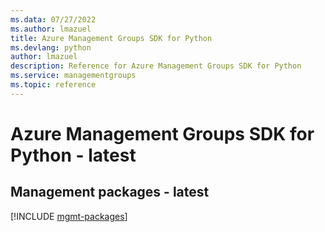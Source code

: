 ```yaml
---
ms.data: 07/27/2022
ms.author: lmazuel
title: Azure Management Groups SDK for Python
ms.devlang: python
author: lmazuel
description: Reference for Azure Management Groups SDK for Python
ms.service: managementgroups
ms.topic: reference
---
```

# Azure Management Groups SDK for Python - latest

## Management packages - latest
[!INCLUDE [mgmt-packages](management-groups-mgmt-index.md)]